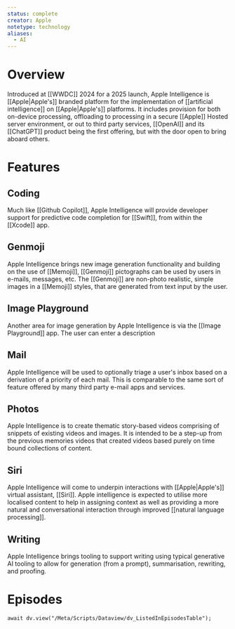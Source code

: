```yaml
---
status: complete
creator: Apple
notetype: technology
aliases:
  - AI
---
```

# Overview
Introduced at [[WWDC]] 2024 for a 2025 launch, Apple Intelligence is [[Apple|Apple's]] branded platform for the implementation of [[artificial intelligence]] on [[Apple|Apple's]] platforms. It includes provision for both on-device processing, offloading to processing in a secure [[Apple]] Hosted server environment, or out to third party services, [[OpenAI]] and its [[ChatGPT]] product being the first offering, but with the door open to bring aboard others.

# Features

## Coding
Much like [[Github Copilot]], Apple Intelligence will provide developer support for predictive code completion for [[Swift]], from within the [[Xcode]] app.

## Genmoji
Apple Intelligence brings new image generation functionality and building on the use of [[Memoji]], [[Genmoji]] pictographs can be used by users in e-mails, messages, etc. The [[Genmoji]] are non-photo realistic, simple images in a [[Memoji]] styles, that are generated from text input by the user.

## Image Playground
Another area for image generation by Apple Intelligence is via the [[Image Playground]] app. The user can enter a description 

## Mail
Apple Intelligence will be used to optionally triage a user's inbox based on a derivation of a priority of each mail. This is comparable to the same sort of feature offered by many third party e-mail apps and services.

## Photos
Apple Intelligence is to create thematic story-based videos comprising of snippets of existing videos and images. It is intended to be a step-up from the previous memories videos that created videos based purely on time bound collections of content.

## Siri
Apple Intelligence will come to underpin interactions with [[Apple|Apple's]] virtual assistant, [[Siri]]. Apple intelligence is expected to utilise more localised content to help in assigning context as well as providing a more natural and conversational interaction through improved [[natural language processing]].

## Writing
Apple Intelligence brings tooling to support writing using typical generative AI tooling to allow for generation (from a prompt), summarisation, rewriting, and proofing.

# Episodes
```dataviewjs
await dv.view("/Meta/Scripts/Dataview/dv_ListedInEpisodesTable");
```
